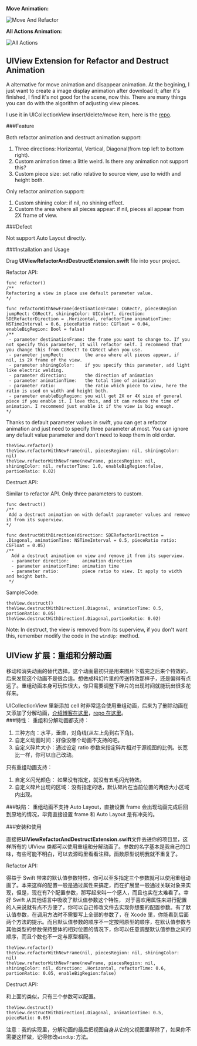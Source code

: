 **Move Animation:**

![Move And Refactor](https://github.com/seedante/UIView-Refacotr-Destruct-Animation/blob/master/Move%20and%20Refactor.gif)

**All Actions Animation:**

![All Actions](https://github.com/seedante/UIView-Refacotr-Destruct-Animation/blob/master/All%20Actions.5.1M.gif)

## UIView Extension for Refactor and Destruct Animation

A alternative for move animation and disappear animation. At the begining, I just want to create a image display animation after download it; after it's finished, I find it's not good for the scene, now this. There are many things you can do with the algorithm of adjusting view pieces.

I use it in UICollectionView insert/delete/move item, here is the [repo](https://github.com/seedante/CollectionViewAnimation.git). 

###Feature

Both refactor animation and destruct animation support:

1. Three directions: Horizontal, Vertical, Diagonal(from top left to bottom right).
2. Custom animation time: a little weird. Is there any animation not support this?
3. Custom piece size: set ratio relative to source view, use to width and height both.

Only refactor animation support:

1. Custom shining color: if nil, no shining effect.
2. Custom the area where all pieces appear: if nil, pieces all appear from 2X frame of view.

###Defect

Not support Auto Layout directly.

###Installation and Usage

Drag **UIViewRefactorAndDestructExtension.swift** file into your project.

Refactor API:

	func refactor()
	/**
	Refactoring a view in place use default parameter value.
	*/

	func refactorWithNewFrame(destinationFrame: CGRect?, piecesRegion jumpRect: CGRect?, shiningColor: UIColor?, direction: SDERefactorDirection = .Horizontal, refactorTime animationTime: NSTimeInterval = 0.6, pieceRatio ratio: CGFloat = 0.04, enableBigRegion: Bool = false)
	/**
     - parameter destinationFrame: the frame you want to change to. If you not specify this parameter, it will refactor self. I recommend that you change this from CGRect? to CGRect when you use.
     - parameter jumpRect:        the area where all pieces appear, if nil, is 2X frame of the view.
     - parameter shiningColor:    if you specify this parameter, add light like electric welding.
     - parameter direction:       the direction of animation
     - parameter animationTime:   the total time of animation
     - parameter ratio:           the ratio which piece to view, here the ratio is used on width and height both.
     - parameter enableBigRegion: you will get 2X or 4X size of general piece if you enable it. I love this, and it can reduce the time of animation. I recommend just enable it if the view is big enough.
    */


Thanks to default parameter values in swift, you can get a refactor animation and just need to specify three parameter at most. You can ignore any default value parameter and don't need to keep them in old order.

	theView.refactor()
	theView.refactorWithNewFrame(nil, piecesRegion: nil, shiningColor: nil)
	theView.refactorWithNewFrame(newFrame, piecesRegion: nil, shiningColor: nil, refactorTime: 1.0, enableBigRegion:false, partionRatio: 0.02)
	
Destruct API:

Similar to refactor API. Only three parameters to custom.

	func destruct()
	/**
	 Add a destruct animation on with default paprameter values and remove it from its superview.
	*/
	
	func destructWithDirection(direction: SDERefactorDirection = .Diagonal, animationTime: NSTimeInterval = 0.5, pieceRatio ratio: CGFloat = 0.05)
	/**
      Add a destruct animation on view and remove it from its superview.
      - parameter direction:     animation direction
      - parameter animationTime: animation time
      - parameter ratio:         piece ratio to view. It apply to width and height both.
     */

SampleCode:

	theView.destruct()
	theView.destructWithDirection(.Diagonal, animationTime: 0.5, partionRatio: 0.05)
	theView.destructWithDirection(.Diagonal,partionRatio: 0.02)
	
Note: In destruct, the view is removed from its superview, if you don't want this, remember modify the code in the `windUp:` method.
	
## UIView 扩展：重组和分解动画
移动和消失动画的替代选择。这个动画最初只是用来图片下载完之后来个特效的，后来发现这个动画不是很合适。想做成科幻片里的传送特效那样子，还是偏得有点远了。重组动画本身可玩性很大，你只需要调整下碎片的出现时间就能玩出很多花样来。

UICollectionView 里新添加 cell 时非常适合使用重组动画，后来为了删除动画在又添加了分解动画，[介绍博客在这里](http://www.jianshu.com/p/4323c54ad643)，[repo 在这里](https://github.com/seedante/CollectionViewAnimation.git)。	
###特性：
重组和分解动画都支持：

1. 三种方向：水平，垂直，对角线(从左上角到右下角)。
2. 自定义动画时间：好像没哪个动画不支持的吧。
3. 自定义碎片大小：通过设定 ratio 参数来指定碎片相对于源视图的比例。长宽比一样，你可以自己改动。

只有重组动画支持：

1. 自定义闪光颜色： 如果没有指定，就没有五毛闪光特效。
2. 自定义碎片出现的区域：没有指定的话，默认碎片在当前位置的两倍大小区域内出现。

###缺陷：
重组动画不支持 Auto Layout，直接设置 frame 会出现动画完成后回到原地的情况，毕竟直接设置 frame 和 Auto Layout 是有冲突的。

###安装和使用

直接把**UIViewRefactorAndDestructExtension.swift**文件丢进你的项目里，这样所有的 UIView 类都可以使用重组和分解动画了。参数的名字基本是我自己的口味，有些可能不明白，可以去源码里看看注释。函数原型说明我就不重复了。

Refactor API:

得益于 Swift 带来的默认值参数特性，你可以至多指定三个参数就可以使用重组动画了。本来这样的配置一般是通过属性来搞定，而在扩展里一般通过关联对象来实现，但是，现在有7个配置参数，那写起来叫一个感人，而且也实在太难看了。幸好 Swift 从其他语言中吸收了默认值参数这个特性， 对于喜欢用属性来进行配置的人来说就有点不方便了，你可以自己修改文件去实现你想要的配置参数。有了默认值参数，在调用方法时不需要写上全部的参数了，在 Xcode 里，你能看到后面两个方法的提示。而且默认值参数的顺序不一定按照原型的顺序，在默认值参数与其他类型的参数保持整体的相对位置的情况下，你可以任意调整默认值参数之间的顺序，而且个数也不一定与原型相同。

	theView.refactor()
	theView.refactorWithNewFrame(nil, piecesRegion: nil, shiningColor: nil)
	theView.refactorWithNewFrame(newFrame, piecesRegion: nil, shiningColor: nil, direction: .Horizontal, refactorTime: 0.6, partionRatio: 0.05, enableBigRegion:false)
	
Destruct API:

和上面的类似，只有三个参数可以配置。

	theView.destruct()
	theView.destructWithDirection(.Diagonal, animationTime: 0.5, pieceRatio: 0.05)

注意：我的实现里，分解动画的最后把视图自身从它的父视图里移除了，如果你不需要这样做，记得修改`windUp:`方法。
